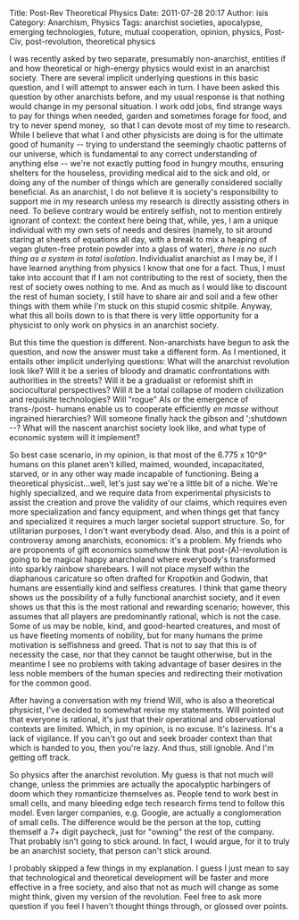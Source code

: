 Title: Post-Rev Theoretical Physics
Date: 2011-07-28 20:17
Author: isis
Category: Anarchism, Physics
Tags: anarchist societies, apocalypse, emerging technologies, future, mutual cooperation, opinion, physics, Post-Civ, post-revolution, theoretical physics

I was recently asked by two separate, presumably non-anarchist, entities
if and how theoretical or high-energy physics would exist in an
anarchist society. There are several implicit underlying questions in
this basic question, and I will attempt to answer each in turn. I have
been asked this question by other anarchists before, and my usual
response is that nothing would change in my personal situation. I work
odd jobs, find strange ways to pay for things when needed, garden and
sometimes forage for food, and try to never spend money,  so that I can
devote most of my time to research. While I believe that what I and
other physicists are doing is for the ultimate good of humanity --
trying to understand the seemingly chaotic patterns of our universe,
which is fundamental to any correct understanding of anything else --
we're not exactly putting food in hungry mouths, ensuring shelters for
the houseless, providing medical aid to the sick and old, or doing any
of the number of things which are generally considered socially
beneficial. As an anarchist, I do not believe it is society's
responsibility to support me in my research unless my research is
directly assisting others in need. To believe contrary would be entirely
selfish, not to mention entirely ignorant of context: the context here
being that, while, yes, I am a unique individual with my own sets of
needs and desires (namely, to sit around staring at sheets of equations
all day, with a break to mix a heaping of vegan gluten-free protein
powder into a glass of water), *there is no such thing as a system in
total isolation*. Individualist anarchist as I may be, if I have learned
anything from physics I know that one for a fact. Thus, I must take into
account that if I am not contributing to the rest of society, then the
rest of society owes nothing to me. And as much as I would like to
discount the rest of human society, I still have to share air and soil
and a few other things with them while I'm stuck on this stupid cosmic
shitpile. Anyway, what this all boils down to is that there is very
little opportunity for a physicist to only work on physics in an
anarchist society.

But this time the question is different. Non-anarchists have begun to
ask the question, and now the answer must take a different form. As I
mentioned, it entails other implicit underlying questions: What will the
anarchist revolution look like? Will it be a series of bloody and
dramatic confrontations with authorities in the streets? Will it be a
gradualist or reformist shift in sociocultural perspectives? Will it be
a total collapse of modern civilization and requisite technologies? Will
"rogue" AIs or the emergence of trans-/post- humans enable us to
cooperate efficiently *en masse* without ingrained hierarchies? Will
someone finally hack the gibson and ';shutdown --? What will the nascent
anarchist society look like, and what type of economic system will it
implement?

So best case scenario, in my opinion, is that most of the 6.775 x 10^9^
humans on this planet aren't killed, maimed, wounded, incapacitated,
starved, or in any other way made incapable of functioning. Being a
theoretical physicist...well, let's just say we're a little bit of a
niche. We're highly specialized, and we require data from experimental
physicists to assist the creation and prove the validity of our claims,
which requires even more specialization and fancy equipment, and when
things get that fancy and specialized it requires a much larger societal
support structure. So, for utilitarian purposes, I don't want everybody
dead. Also, and this is a point of controversy among anarchists,
economics: it's a problem. My friends who are proponents of gift
economics somehow think that post-(A)-revolution is going to be magical
happy anarcholand where everybody's transformed into sparkly rainbow
sharebears. I will not place myself within the diaphanous caricature so
often drafted for Kropotkin and Godwin, that humans are essentially kind
and selfless creatures. I think that game theory shows us the
possibility of a fully functional anarchist society, and it even shows
us that this is the most rational and rewarding scenario; however, this
assumes that all players are predominantly rational, which is not the
case. Some of us may be noble, kind, and good-hearted creatures, and
most of us have fleeting moments of nobility, but for many humans the
prime motivation is selfishness and greed. That is not to say that this
is of necessity the case, nor that they cannot be taught otherwise, but
in the meantime I see no problems with taking advantage of baser desires
in the less noble members of the human species and redirecting their
motivation for the common good.

After having a conversation with my friend Will, who is also a
theoretical physicist, I've decided to somewhat revise my statements.
Will pointed out that everyone is rational, it's just that their
operational and observational contexts are limited. Which, in my
opinion, is no excuse. It's laziness. It's a lack of vigilance. If you
can't go out and seek broader context than that which is handed to you,
then you're lazy. And thus, still ignoble. And I'm getting off track.

So physics after the anarchist revolution. My guess is that not much
will change, unless the primmies are actually the apocalyptic harbingers
of doom which they romanticize themselves as. People tend to work best
in small cells, and many bleeding edge tech research firms tend to
follow this model. Even larger companies, e.g. Google, are actually a
conglomeration of small cells. The difference would be the person at the
top, cutting themself a 7+ digit paycheck, just for "owning" the rest of
the company. That probably isn't going to stick around. In fact, I would
argue, for it to truly be an anarchist society, that person can't stick
around.

I probably skipped a few things in my explanation. I guess I just mean
to say that technological and theoretical development will be faster and
more effective in a free society, and also that not as much will change
as some might think, given my version of the revolution. Feel free to
ask more question if you feel I haven't thought things through, or
glossed over points.
